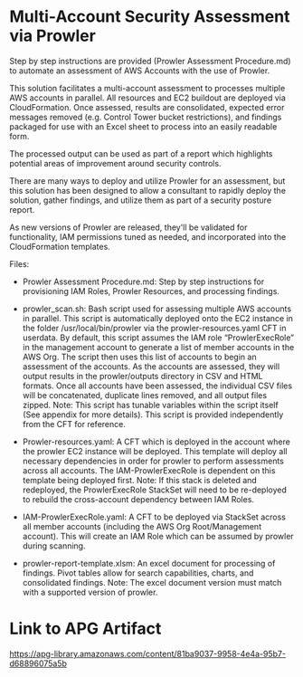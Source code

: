 # Multi-Account Security Assessment via Prowler
Step by step instructions are provided (Prowler Assessment Procedure.md) to automate an assessment of AWS Accounts with the use of Prowler. 

This solution facilitates a multi-account assessment to processes multiple AWS accounts in parallel. All resources and EC2 buildout are deployed via CloudFormation. Once assessed, results are consolidated, expected error messages removed (e.g. Control Tower bucket restrictions), and findings packaged for use with an Excel sheet to process into an easily readable form.

The processed output can be used as part of a report which highlights potential areas of improvement around security controls.

There are many ways to deploy and utilize Prowler for an assessment, but this solution has been designed to allow a consultant to rapidly deploy the solution, gather findings, and utilize them as part of a security posture report.

As new versions of Prowler are released, they'll be validated for functionality, IAM permissions tuned as needed, and incorporated into the CloudFormation templates.

Files:

- Prowler Assessment Procedure.md: Step by step instructions for provisioning IAM Roles, Prowler Resources, and processing findings.

- prowler_scan.sh: 
    Bash script used for assessing multiple AWS accounts in parallel. This script is automatically deployed onto the EC2 instance in the folder /usr/local/bin/prowler via the prowler-resources.yaml CFT in userdata. By default, this script assumes the IAM role “ProwlerExecRole” in the management account to generate a list of member accounts in the AWS Org. The script then uses this list of accounts to begin an assessment of the accounts. As the accounts are assessed, they will output results in the prowler/outputs directory in CSV and HTML formats.  Once all accounts have been assessed, the individual CSV files will be concatenated, duplicate lines removed, and all output files zipped. Note: This script has tunable variables within the script itself (See appendix for more details). This script is provided independently from the CFT for reference.

- Prowler-resources.yaml: 
    A CFT which is deployed in the account where the prowler EC2 instance will be deployed.  This template will deploy all necessary dependencies in order for prowler to perform assessments across all accounts.  The IAM-ProwlerExecRole is dependent on this template being deployed first.  Note: If this stack is deleted and redeployed, the ProwlerExecRole StackSet will need to be re-deployed to rebuild the cross-account dependency between IAM Roles.

- IAM-ProwlerExecRole.yaml:
    A CFT to be deployed via StackSet across all member accounts (including the AWS Org Root/Management account). This will create an IAM Role which can be assumed by prowler during scanning.

- prowler-report-template.xlsm:
    An excel document for processing of findings.   Pivot tables allow for search capabilities, charts, and consolidated findings. Note: The excel document version must match with a supported version of prowler.

# Link to APG Artifact
https://apg-library.amazonaws.com/content/81ba9037-9958-4e4a-95b7-d68896075a5b
